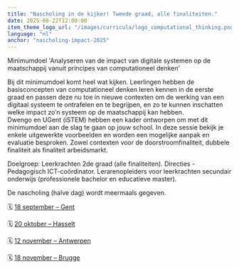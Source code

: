 ```yaml
---
title: "Nascholing in de kijker! Tweede graad, alle finaliteiten."
date: 2025-08-22T12:00:00
item_theme_logo_url: "/images/curricula/logo_computational_thinking.png"
language: "nl"
anchor: "nascholing-impact-2025"
---
```

Minimumdoel  'Analyseren van de impact van digitale systemen op de maatschappij vanuit principes van computationeel denken'

Bij dit minimumdoel komt heel wat kijken. Leerlingen hebben de basisconcepten van computationeel denken leren kennen in de eerste graad en passen deze nu toe in nieuwe contexten om de werking 
van een digitaal systeem te ontrafelen en te begrijpen, en zo te kunnen inschatten welke impact zo’n systeem op de maatschappij kan hebben.  
Dwengo en UGent (iSTEM) hebben een kader ontworpen om met dit minimumdoel aan de slag te gaan op jouw school. In deze sessie bekijk je enkele uitgewerkte voorbeelden en worden een mogelijke aanpak 
en evaluatie besproken. Zowel contexten voor de doorstroomfinaliteit, dubbele finaliteit als finaliteit arbeidsmarkt.

Doelgroep: Leerkrachten 2de graad (alle finaliteiten). Directies - Pedagogisch ICT-coördinator. Lerarenopleiders voor leerkrachten secundair onderwijs (professionele bachelor en educatieve master).

De nascholing (halve dag) wordt meermaals gegeven.

🗓️ [18 september – Gent](https://dwengo.org/agenda/#ct-impact-25-09-18) <br>

🗓️ [20 oktober – Hasselt](https://dwengo.org/agenda/#ct-impact-20-10-25) <br>

🗓️ [12 november – Antwerpen](https://dwengo.org/agenda/#ct-impact-12-11-25) <br>

🗓️ [18 november – Brugge](https://dwengo.org/agenda/#nascholing_sociale_robot_2025_11_18) 
